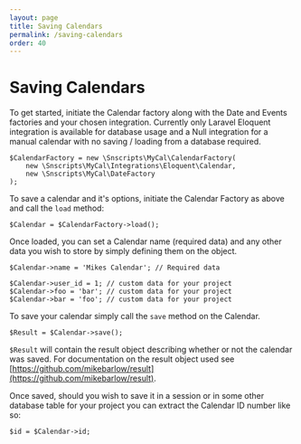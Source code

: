 ```yaml
---
layout: page
title: Saving Calendars
permalink: /saving-calendars
order: 40
---
```

# Saving Calendars

To get started, initiate the Calendar factory along with the Date and Events factories and your chosen integration. Currently only Laravel Eloquent integration is available for database usage and a Null integration for a manual calendar with no saving / loading from a database required.

    $CalendarFactory = new \Snscripts\MyCal\CalendarFactory(
        new \Snscripts\MyCal\Integrations\Eloquent\Calendar,
        new \Snscripts\MyCal\DateFactory
    );

To save a calendar and it's options, initiate the Calendar Factory as above and call the `load` method:

    $Calendar = $CalendarFactory->load();

Once loaded, you can set a Calendar name (required data) and any other data you wish to store by simply defining them on the object.

    $Calendar->name = 'Mikes Calendar'; // Required data

    $Calendar->user_id = 1; // custom data for your project
    $Calendar->foo = 'bar'; // custom data for your project
    $Calendar->bar = 'foo'; // custom data for your project

To save your calendar simply call the `save` method on the Calendar.

    $Result = $Calendar->save();

`$Result` will contain the result object describing whether or not the calendar was saved. For documentation on the result object used see [https://github.com/mikebarlow/result](https://github.com/mikebarlow/result).

Once saved, should you wish to save it in a session or in some other database table for your project you can extract the Calendar ID number like so:

    $id = $Calendar->id;
